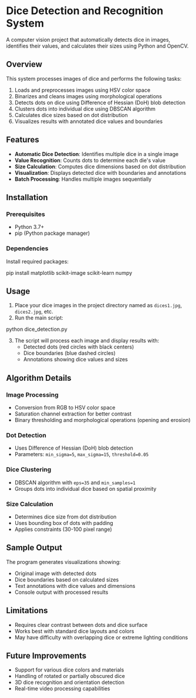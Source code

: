 # Dice Detection and Recognition System

A computer vision project that automatically detects dice in images, identifies their values, and calculates their sizes using Python and OpenCV.

## Overview

This system processes images of dice and performs the following tasks:
1. Loads and preprocesses images using HSV color space
2. Binarizes and cleans images using morphological operations
3. Detects dots on dice using Difference of Hessian (DoH) blob detection
4. Clusters dots into individual dice using DBSCAN algorithm
5. Calculates dice sizes based on dot distribution
6. Visualizes results with annotated dice values and boundaries

## Features

- **Automatic Dice Detection**: Identifies multiple dice in a single image
- **Value Recognition**: Counts dots to determine each die's value
- **Size Calculation**: Computes dice dimensions based on dot distribution
- **Visualization**: Displays detected dice with boundaries and annotations
- **Batch Processing**: Handles multiple images sequentially

## Installation

### Prerequisites

- Python 3.7+
- pip (Python package manager)

### Dependencies

Install required packages:

pip install matplotlib scikit-image scikit-learn numpy

## Usage

1. Place your dice images in the project directory named as `dices1.jpg`, `dices2.jpg`, etc.
2. Run the main script:

python dice_detection.py


3. The script will process each image and display results with:
   - Detected dots (red circles with black centers)
   - Dice boundaries (blue dashed circles)
   - Annotations showing dice values and sizes

## Algorithm Details

### Image Processing
- Conversion from RGB to HSV color space
- Saturation channel extraction for better contrast
- Binary thresholding and morphological operations (opening and erosion)

### Dot Detection
- Uses Difference of Hessian (DoH) blob detection
- Parameters: `min_sigma=5`, `max_sigma=15`, `threshold=0.05`

### Dice Clustering
- DBSCAN algorithm with `eps=35` and `min_samples=1`
- Groups dots into individual dice based on spatial proximity

### Size Calculation
- Determines dice size from dot distribution
- Uses bounding box of dots with padding
- Applies constraints (30-100 pixel range)

## Sample Output

The program generates visualizations showing:
- Original image with detected dots
- Dice boundaries based on calculated sizes
- Text annotations with dice values and dimensions
- Console output with processed results

## Limitations

- Requires clear contrast between dots and dice surface
- Works best with standard dice layouts and colors
- May have difficulty with overlapping dice or extreme lighting conditions

## Future Improvements

- Support for various dice colors and materials
- Handling of rotated or partially obscured dice
- 3D dice recognition and orientation detection
- Real-time video processing capabilities
